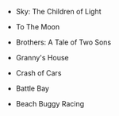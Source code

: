 - Sky: The Children of Light
- To The Moon
- Brothers: A Tale of Two Sons
- Granny's House

- Crash of Cars
- Battle Bay
- Beach Buggy Racing